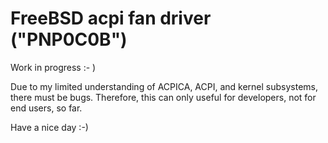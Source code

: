 #  FreeBSD acpi fan driver ("PNP0C0B")

Work in progress :- )

Due to my limited understanding of ACPICA, ACPI, and kernel subsystems, there must be bugs. Therefore, this can only useful for developers, not for end users, so far.


Have a nice day :-)
